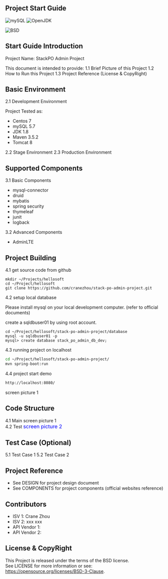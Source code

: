 
Project Start Guide
-----------------------------------

![mySQL](https://img.shields.io/badge/mysql-5.7-blue.svg)
![OpenJDK](https://img.shields.io/badge/OpenJDK-1.8-yellow.svg)

![BSD](https://img.shields.io/badge/License-BSD3-blue.svg)


## Start Guide Introduction

Project Name: StackPO Admin Project

This document is intended to provide:
1.1 Brief Picture of this Project 
1.2 How to Run this Project
1.3 Project Reference (License & CopyRight)

## Basic Environment

2.1 Development Environment

Project Tested as:
* Centos 7
* mySQL 5.7
* JDK 1.8
* Maven 3.5.2
* Tomcat 8

2.2 Stage Environment
2.3 Production Environment

## Supported Components

3.1 Basic Components
* mysql-connector
* druid
* mybatis
* spring security
* thymeleaf
* junit
* logback

3.2 Advanced Components
* AdminLTE

## Project Building

4.1 get source code from github

``` 
mkdir ~/Projects/hellosoft
cd ~/Project/hellosoft
git clone https://github.com/cranezhou/stack-po-admin-project.git 
```

4.2 setup local database

Please install mysql on your local development computer. 
(refer to official documents)

create a sqldbuser01 by using root account.

```
cd ~/Project/hellosoft/stack-po-admin-project/database
mysql -u sqldbuser01 -p
mysql> create database stack_po_admin_db_dev;
```

4.3 running project on localhost

``` bash
cd ~/Project/hellosoft/stack-po-admin-project/
mvn spring-boot:run 
```

4.4 project start demo

``` html
http://localhost:8080/
```

screen picture 1

## Code Structure

4.1 Main
screen picture 1 <br>
4.2 Test
<font color=#0000ff size=3>screen picture 2</font>

## Test Case (Optional) 
5.1 Test Case 1
5.2 Test Case 2 

## Project Reference
* See DESIGN for project design document 
* See COMPONENTS for project components 
  (official websites reference)

## Contributors
* ISV 1: Crane Zhou
* ISV 2: xxx xxx
* API Vendor 1:
* API Vendor 2:

## License & CopyRight
This Project is released under the terms of the BSD license.  
See LICENSE for more information or see:
https://opensource.org/licenses/BSD-3-Clause.

